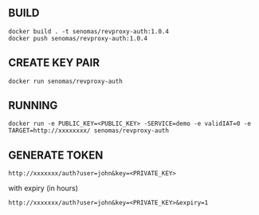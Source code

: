 ## BUILD

```
docker build . -t senomas/revproxy-auth:1.0.4
docker push senomas/revproxy-auth:1.0.4
```

## CREATE KEY PAIR

```
docker run senomas/revproxy-auth
```

## RUNNING

```
docker run -e PUBLIC_KEY=<PUBLIC_KEY> -SERVICE=demo -e validIAT=0 -e TARGET=http://xxxxxxxx/ senomas/revproxy-auth
```

## GENERATE TOKEN

```
http://xxxxxxx/auth?user=john&key=<PRIVATE_KEY>
```

with expiry (in hours)

```
http://xxxxxxx/auth?user=john&key=<PRIVATE_KEY>&expiry=1
```